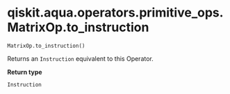 # qiskit.aqua.operators.primitive\_ops.MatrixOp.to\_instruction

`MatrixOp.to_instruction()`

Returns an `Instruction` equivalent to this Operator.

**Return type**

`Instruction`
